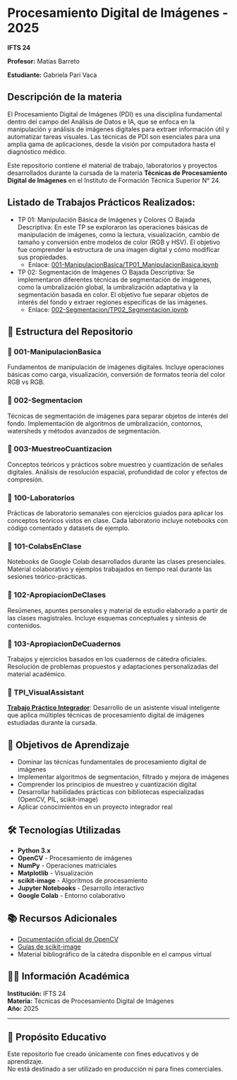 # Procesamiento Digital de Imágenes - 2025
**IFTS 24**

**Profesor:** Matías Barreto

**Estudiante:** Gabriela Pari Vaca

## Descripción de la materia
El Procesamiento Digital de Imágenes (PDI) es una disciplina fundamental dentro del campo
del Análisis de Datos e IA, que se enfoca en la manipulación y análisis de imágenes
digitales para extraer información útil y automatizar tareas visuales. Las técnicas de PDI son
esenciales para una amplia gama de aplicaciones, desde la visión por computadora hasta el
diagnóstico médico.

Este repositorio contiene el material de trabajo, laboratorios y proyectos desarrollados durante la cursada de la materia **Técnicas de Procesamiento Digital de Imágenes** en el Instituto de Formación Técnica Superior N° 24.

## Listado de Trabajos Prácticos Realizados:
- TP 01: Manipulación Básica de Imágenes y Colores​
○​ Bajada Descriptiva: En este TP se exploraron las operaciones básicas de
manipulación de imágenes, como la lectura, visualización, cambio de tamaño
y conversión entre modelos de color (RGB y HSV). El objetivo fue
comprender la estructura de una imagen digital y cómo modificar sus
propiedades.
    - Enlace: [001-ManipulacionBasica/TP01_ManipulacionBasica.ipynb](https://github.com/parivgabriela/PDI_PARI_VACA_GABRIELA/blob/main/001-ManipulacionBasica/TP01_ManipulacionBasica.ipynb) 
- TP 02: Segmentación de Imágenes​
○​ Bajada Descriptiva: Se implementaron diferentes técnicas de segmentación
de imágenes, como la umbralización global, la umbralización adaptativa y la
segmentación basada en color. El objetivo fue separar objetos de interés del
fondo y extraer regiones específicas de las imágenes.
    - Enlace: [002-Segmentacion/TP02_Segmentacion.ipynb](https://github.com/parivgabriela/PDI_PARI_VACA_GABRIELA/blob/main/001-ManipulacionBasica/TP01_ManipulacionBasica.ipynb)


## 📁 Estructura del Repositorio

### **📂 001-ManipulacionBasica**
Fundamentos de manipulación de imágenes digitales. Incluye operaciones básicas como carga, visualización, conversión de formatos teoría del color RGB vs RGB.

### **📂 002-Segmentacion**
Técnicas de segmentación de imágenes para separar objetos de interés del fondo. Implementación de algoritmos de umbralización, contornos, watersheds y métodos avanzados de segmentación.

### **📂 003-MuestreoCuantizacion**
Conceptos teóricos y prácticos sobre muestreo y cuantización de señales digitales. Análisis de resolución espacial, profundidad de color y efectos de compresión.

### **📂 100-Laboratorios**
Prácticas de laboratorio semanales con ejercicios guiados para aplicar los conceptos teóricos vistos en clase. Cada laboratorio incluye notebooks con código comentado y datasets de ejemplo.

### **📂 101-ColabsEnClase**
Notebooks de Google Colab desarrollados durante las clases presenciales. Material colaborativo y ejemplos trabajados en tiempo real durante las sesiones teórico-prácticas.

### **📂 102-ApropiacionDeClases**
Resúmenes, apuntes personales y material de estudio elaborado a partir de las clases magistrales. Incluye esquemas conceptuales y síntesis de contenidos.

### **📂 103-ApropiacionDeCuadernos**
Trabajos y ejercicios basados en los cuadernos de cátedra oficiales. Resolución de problemas propuestos y adaptaciones personalizadas del material académico.

### **📂 TPI_VisualAssistant**
[**Trabajo Práctico Integrador**](TPI_VisualAssistant/TPI_VisualAssistant.ipynb): Desarrollo de un asistente visual inteligente que aplica múltiples técnicas de procesamiento digital de imágenes estudiadas durante la cursada.

## 🎯 Objetivos de Aprendizaje

- Dominar las técnicas fundamentales de procesamiento digital de imágenes
- Implementar algoritmos de segmentación, filtrado y mejora de imágenes
- Comprender los principios de muestreo y cuantización digital
- Desarrollar habilidades prácticas con bibliotecas especializadas (OpenCV, PIL, scikit-image)
- Aplicar conocimientos en un proyecto integrador real

## 🛠️ Tecnologías Utilizadas

- **Python 3.x**
- **OpenCV** - Procesamiento de imágenes
- **NumPy** - Operaciones matriciales
- **Matplotlib** - Visualización
- **scikit-image** - Algoritmos de procesamiento
- **Jupyter Notebooks** - Desarrollo interactivo
- **Google Colab** - Entorno colaborativo

## 📚 Recursos Adicionales

- [Documentación oficial de OpenCV](https://docs.opencv.org/)
- [Guías de scikit-image](https://scikit-image.org/docs/stable/)
- Material bibliográfico de la cátedra disponible en el campus virtual

## 👨‍🎓 Información Académica

**Institución:** IFTS 24  
**Materia:** Técnicas de Procesamiento Digital de Imágenes  
**Año:** 2025  

---
## 📘 Propósito Educativo

Este repositorio fue creado únicamente con fines educativos y de aprendizaje.  
No está destinado a ser utilizado en producción ni para fines comerciales.
